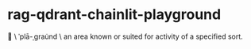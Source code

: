 # rag-qdrant-chainlit-playground
🛝 \ ˈplā-ˌgrau̇nd \ an area known or suited for activity of a specified sort.

